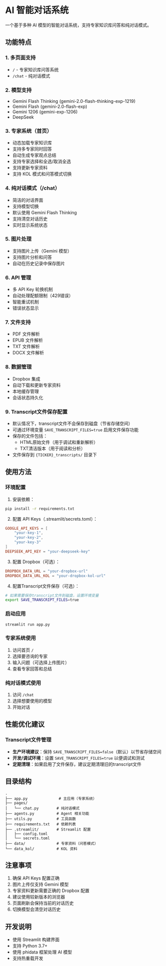 # AI 智能对话系统

一个基于多种 AI 模型的智能对话系统，支持专家知识库问答和纯对话模式。

## 功能特点

### 1. 多页面支持
- `/` - 专家知识库问答系统
- `/chat` - 纯对话模式

### 2. 模型支持
- Gemini Flash Thinking (gemini-2.0-flash-thinking-exp-1219)
- Gemini Flash (gemini-2.0-flash-exp)
- Gemini 1206 (gemini-exp-1206)
- DeepSeek

### 3. 专家系统（首页）
- 动态加载专家知识库
- 支持多专家同时回答
- 自动生成专家观点总结
- 支持专家选择和全选/取消全选
- 支持更新专家资料
- 支持 KOL 模式和问答模式切换

### 4. 纯对话模式（/chat）
- 简洁的对话界面
- 支持模型切换
- 默认使用 Gemini Flash Thinking
- 支持清空对话历史
- 实时显示系统状态

### 5. 图片处理
- 支持图片上传（Gemini 模型）
- 支持图片分析和问答
- 自动在历史记录中保存图片

### 6. API 管理
- 多 API Key 轮换机制
- 自动处理配额限制（429错误）
- 智能重试机制
- 错误状态显示

### 7. 文件支持
- PDF 文件解析
- EPUB 文件解析
- TXT 文件解析
- DOCX 文件解析

### 8. 数据管理
- Dropbox 集成
- 自动下载和更新专家资料
- 本地缓存管理
- 会话状态持久化

### 9. Transcript文件保存配置
- 默认情况下，transcript文件不会保存到磁盘（节省存储空间）
- 可通过环境变量 `SAVE_TRANSCRIPT_FILES=true` 启用文件保存功能
- 保存的文件包括：
  - HTML原始文件（用于调试和重新解析）
  - TXT清洁版本（用于阅读和分析）
- 文件保存到 `{TICKER}_transcripts/` 目录下

## 使用方法

### 环境配置
1. 安装依赖：
```bash
pip install -r requirements.txt
```

2. 配置 API Keys（.streamlit/secrets.toml）：
```toml
GOOGLE_API_KEYS = [
    "your-key-1",
    "your-key-2",
    "your-key-3"
]
DEEPSEEK_API_KEY = "your-deepseek-key"
```

3. 配置 Dropbox（可选）：
```toml
DROPBOX_DATA_URL = "your-dropbox-url"
DROPBOX_DATA_URL_KOL = "your-dropbox-kol-url"
```

4. 配置Transcript文件保存（可选）：
```bash
# 如果需要保存transcript文件到磁盘，设置环境变量
export SAVE_TRANSCRIPT_FILES=true
```

### 启动应用
```bash
streamlit run app.py
```

### 专家系统使用
1. 访问首页 `/`
2. 选择要咨询的专家
3. 输入问题（可选择上传图片）
4. 查看专家回答和总结

### 纯对话模式使用
1. 访问 `/chat`
2. 选择想要使用的模型
3. 开始对话

## 性能优化建议

### Transcript文件管理
- **生产环境建议**：保持 `SAVE_TRANSCRIPT_FILES=false`（默认）以节省存储空间
- **开发/调试环境**：设置 `SAVE_TRANSCRIPT_FILES=true` 以便调试和测试
- **定期清理**：如果启用了文件保存，建议定期清理旧的transcript文件

## 目录结构
```
.
├── app.py              # 主应用（专家系统）
├── pages/
│   └── chat.py        # 纯对话模式
├── agents.py          # Agent 相关功能
├── utils.py           # 工具函数
├── requirements.txt   # 依赖列表
├── .streamlit/        # Streamlit 配置
│   ├── config.toml
│   └── secrets.toml
├── data/              # 专家资料（问答模式）
└── data_kol/          # KOL 资料
```

## 注意事项
1. 确保 API Keys 配置正确
2. 图片上传仅支持 Gemini 模型
3. 专家资料更新需要正确的 Dropbox 配置
4. 建议使用较新版本的浏览器
5. 页面刷新会保持当前的对话历史
6. 切换模型会清空对话历史

## 开发说明
- 使用 Streamlit 构建界面
- 支持 Python 3.7+
- 使用 phidata 框架处理 AI 模型
- 支持热重载开发 